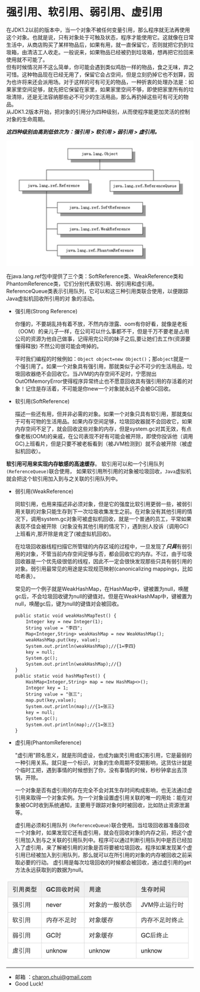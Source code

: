强引用、软引用、弱引用、虚引用
===

在JDK1.2以前的版本中，当一个对象不被任何变量引用，那么程序就无法再使用这个对象。也就是说，只有对象处于可触及状态，程序才能使用它。这就像在日常生活中，从商店购买了某样物品后，如果有用，就一直保留它，否则就把它扔到垃圾箱，由清洁工人收走。一般说来，如果物品已经被扔到垃圾箱，想再把它捡回来使用就不可能了。      
但有时候情况并不这么简单，你可能会遇到类似鸡肋一样的物品，食之无味，弃之可惜。这种物品现在已经无用了，保留它会占空间，但是立刻扔掉它也不划算，因为也许将来还会派用场。对于这样的可有可无的物品，一种折衷的处理办法是：如果家里空间足够，就先把它保留在家里，如果家里空间不够，即使把家里所有的垃圾清除，还是无法容纳那些必不可少的生活用品，那么再扔掉这些可有可无的物品。     
从JDK1.2版本开始，把对象的引用分为四种级别，从而使程序能更加灵活的控制对象的生命周期。

***这四种级别由高到低依次为：强引用 > 软引用 > 弱引用 > 虚引用。***



![](https://raw.githubusercontent.com/CharonChui/Pictures/master/reference_list.jpg)

在java.lang.ref包中提供了三个类：SoftReference类、WeakReference类和PhantomReference类，它们分别代表软引用、弱引用和虚引用。ReferenceQueue类表示引用队列，它可以和这三种引用类联合使用，以便跟踪Java虚拟机回收所引用的对 象的活动。



- 强引用(Strong Reference)
    
	你懂的，不要胡乱持有着不放，不然内存泄露、oom有你好看，就像是老板（OOM）的亲儿子一样，在公司可以什么事都不干，但是千万不要老是占用公司的资源为他自己做事，记得用完公司的妹子之后,要让她们去工作(资源要懂得释放) 不然公司很可能会垮掉的。   

    平时我们编程的时候例如：`Object object=new Object()`；那`object`就是一个强引用了。如果一个对象具有强引用，那就类似于必不可少的生活用品，垃圾回收器绝不会回收它。当JVM的内存空间不足时，宁愿抛出OutOfMemoryError使得程序异常终止也不愿意回收具有强引用的存活着的对象！记住是存活着，不可能是你new一个对象就永远不会被GC回收。
    
- 软引用(SoftReference)
    
    描述一些还有用，但并非必需的对象。如果一个对象只具有软引用，那就类似于可有可物的生活用品。如果内存空间足够，垃圾回收器就不会回收它，如果内存空间不足了，就会回收这些对象的内存，但是system.gc对其无效，有点像老板(OOM)的亲戚，在公司表现不好有可能会被开除，即使你投诉他（调用GC)上班看片，但是只要不被老板看到（被JVM检测到）就不会被开除（被虚拟机回收）。
    
**软引用可用来实现内存敏感的高速缓存**。 软引用可以和一个引用队列`(ReferenceQueue)`联合使用，
    如果软引用所引用的对象被垃圾回收，`Java`虚拟机就会把这个软引用加入到与之关联的引用队列中。
    
- 弱引用(WeakReference)
    
    同软引用，也用来描述非必须对象，但是它的强度比软引用更弱一些，被弱引用关联的对象只能生存到下一次垃圾收集发生之前。在对象没有其他引用的情况下，调用system.gc对象可被虚拟机回收，就是一个普通的员工，平常如果表现不佳会被开除（对象没有其他引用的情况下），遇到别人投诉（调用GC)上班看片,那开除是肯定了(被虚拟机回收)。
    
	在垃圾回收器线程扫描它所管辖的内存区域的过程中，一旦发现了***只具***有弱引用的对象，不管当前内存空间足够与否，都会回收它的内存。不过，由于垃圾回收器是一个优先级很低的线程，因此不一定会很快发现那些只具有弱引用的对象。弱引用最常见的用途是实现规范映射(canonicalizing mappings，比如哈希表）。

    常见的一个例子就是WeakHashMap，在HashMap中，键被置为null，唤醒gc后，不会垃圾回收键为null的键值对。但是在WeakHashMap中，键被置为null，唤醒gc后，键为null的键值对会被回收。
    
    ```
    public static void weakHashMapTest() {
    	Integer key = new Integer(1);
    	String value = "李四";
    	Map<Integer,String> weakHashMap = new WeakHashMap();
    	weakHashMap.put(key, value);
    	System.out.println(weakHashMap);//{1=李四}
    	key = null;
    	System.gc();
    	System.out.println(weakHashMap);//{}
    }
    public static void hashMapTest() {
    	HashMap<Integer,String> map = new HashMap<>();
    	Integer key = 1;
    	String value = "张三";
    	map.put(key,value);
    	System.out.println(map);//{1=张三}
    	key = null;
    	System.gc();
        System.out.println(map);//{1=张三}
    }
    ```
    
- 虚引用(PhantomReference)   
    
    "虚引用"顾名思义，就是形同虚设，也成为幽灵引用或幻影引用，它是最弱的一种引用关系。就只是一个标识，对象的生命周期不受期影响，这货估计就是个临时工把，遇到事情的时候想到了你，没有事情的时候，秒秒钟拿出去顶锅，开除。
    
    一个对象是否有虚引用的存在完全不会对其生存时间构成影响，也无法通过虚引用来取得一个对象实例。为一个对象设置虚引用关联的唯一的用处：能在对象被GC时收到系统通知，主要用于跟踪对象何时被回收，比如防止资源泄漏等。 
    
    虚引用必须和引用队列 `(ReferenceQueue)`联合使用。当垃圾回收器准备回收一个对象时，如果发现它还有虚引用，就会在回收对象的内存之前，把这个虚引用加入到与之关联的引用队列中。程序可以通过判断引用队列中是否已经加入了虚引用，来了解被引用的对象是否将要被垃圾回收。程序如果发现某个虚引用已经被加入到引用队列，那么就可以在所引用的对象的内存被回收之前采取必要的行动。 虚引用是每次垃圾回收的时候都会被回收，通过虚引用的get方法永远获取到的数据为null。
    
    

![](https://raw.githubusercontent.com/CharonChui/Pictures/master/reference_compare.jpg)






---

- 邮箱 ：charon.chui@gmail.com  
- Good Luck! 
